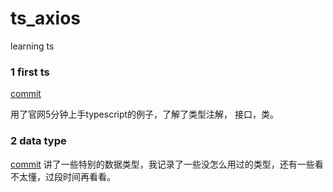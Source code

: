 # ts_axios
learning ts



### 1 first ts
[commit](https://github.com/biodancerwangzhi/ts_axios/commit/a38503e1d6292add6715f545e8b25e9f52101f8c/src/1first_ts.ts)  

用了官网5分钟上手typescript的例子，了解了类型注解， 接口，类。  

### 2 data type
[commit]()
讲了一些特别的数据类型，我记录了一些没怎么用过的类型，还有一些看不太懂，过段时间再看看。  

